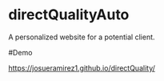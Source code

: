 # directQualityAuto
A personalized website for a potential client.

#Demo

https://josueramirez1.github.io/directQuality/

